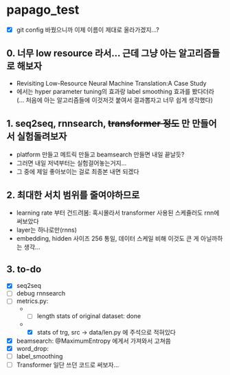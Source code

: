 # papago_test
* [X] git config 바꿨으니까 이제 이름이 제대로 올라가겠지...?

## 0. 너무 low resource 라서... 근데 그냥 아는 알고리즘들로 해보자
- Revisiting Low-Resource Neural Machine Translation:A Case Study
- 에서는 hyper parameter tuning의 효과랑 label smoothing 효과를 봤다더라
    (... 처음에 아는 알고리즘들에 이것저것 붙여서 결과뽑자고 너무 쉽게 생각했다)
    
## 1. seq2seq, rnnsearch, ~~transformer 정도~~ 만 만들어서 실험돌려보자
- platform 만들고 메트릭 만들고 beamsearch 만들면 내일 끝날듯?
- 그러면 내일 저녁부터는 실험걸어놓는거지...
- 그 중에 제일 좋아보이는 걸로 최종본 내면 되겠다

## 2. 최대한 서치 범위를 줄여야하므로
- learning rate 부터 건드려봄: 혹시몰라서 transformer 사용된 스케쥴러도 rnn에 써보았다
- layer는 하나로만(rnns)
- embedding, hidden 사이즈 256 통일, 데이터 스케일 비해 이것도 큰 게 아닐까하는 생각...

## 3. to-do
* [X] seq2seq
* [ ] debug rnnsearch
* [ ] metrics.py:
    - * [ ] length stats of original dataset: done
    - * [X] stats of trg, src -> data/len.py 에 주석으로 적혀있다
* [X] beamsearch: @MaximumEntropy 에게서 가져와서 고쳐씀
* [X] word_drop:
* [ ] label_smoothing
* [ ] Transformer 일단 쓰던 코드로 써보자...
